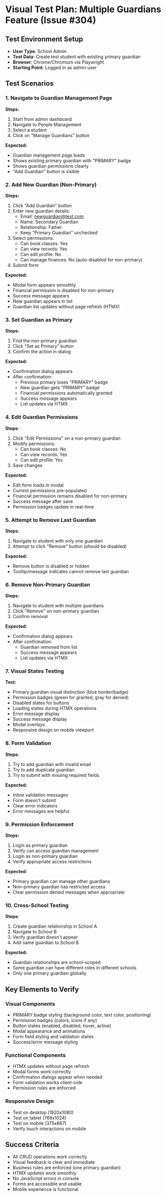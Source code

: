 # Visual Test Plan: Multiple Guardians Feature (Issue #304)

## Test Environment Setup
- **User Type**: School Admin
- **Test Data**: Create test student with existing primary guardian
- **Browser**: Chrome/Chromium via Playwright
- **Starting Point**: Logged in as admin user

## Test Scenarios

### 1. Navigate to Guardian Management Page
**Steps:**
1. Start from admin dashboard
2. Navigate to People Management
3. Select a student
4. Click on "Manage Guardians" button

**Expected:**
- Guardian management page loads
- Shows existing primary guardian with "PRIMARY" badge
- Shows guardian permissions clearly
- "Add Guardian" button is visible

### 2. Add New Guardian (Non-Primary)
**Steps:**
1. Click "Add Guardian" button
2. Enter new guardian details:
   - Email: newguardian@test.com
   - Name: Secondary Guardian
   - Relationship: Father
   - Keep "Primary Guardian" unchecked
3. Select permissions:
   - Can book classes: Yes
   - Can view records: Yes
   - Can edit profile: No
   - Can manage finances: No (auto-disabled for non-primary)
4. Submit form

**Expected:**
- Modal form appears smoothly
- Financial permission is disabled for non-primary
- Success message appears
- New guardian appears in list
- Guardian list updates without page refresh (HTMX)

### 3. Set Guardian as Primary
**Steps:**
1. Find the non-primary guardian
2. Click "Set as Primary" button
3. Confirm the action in dialog

**Expected:**
- Confirmation dialog appears
- After confirmation:
  - Previous primary loses "PRIMARY" badge
  - New guardian gets "PRIMARY" badge
  - Financial permissions automatically granted
  - Success message appears
  - List updates via HTMX

### 4. Edit Guardian Permissions
**Steps:**
1. Click "Edit Permissions" on a non-primary guardian
2. Modify permissions:
   - Can book classes: No
   - Can view records: Yes
   - Can edit profile: Yes
3. Save changes

**Expected:**
- Edit form loads in modal
- Current permissions pre-populated
- Financial permission remains disabled for non-primary
- Success message after save
- Permission badges update in real-time

### 5. Attempt to Remove Last Guardian
**Steps:**
1. Navigate to student with only one guardian
2. Attempt to click "Remove" button (should be disabled)

**Expected:**
- Remove button is disabled or hidden
- Tooltip/message indicates cannot remove last guardian

### 6. Remove Non-Primary Guardian
**Steps:**
1. Navigate to student with multiple guardians
2. Click "Remove" on non-primary guardian
3. Confirm removal

**Expected:**
- Confirmation dialog appears
- After confirmation:
  - Guardian removed from list
  - Success message appears
  - List updates via HTMX

### 7. Visual States Testing
**Test:**
- Primary guardian visual distinction (blue border/badge)
- Permission badges (green for granted, gray for denied)
- Disabled states for buttons
- Loading states during HTMX operations
- Error message display
- Success message display
- Modal overlays
- Responsive design on mobile viewport

### 8. Form Validation
**Steps:**
1. Try to add guardian with invalid email
2. Try to add duplicate guardian
3. Try to submit with missing required fields

**Expected:**
- Inline validation messages
- Form doesn't submit
- Clear error indicators
- Error messages are helpful

### 9. Permission Enforcement
**Steps:**
1. Login as primary guardian
2. Verify can access guardian management
3. Login as non-primary guardian
4. Verify appropriate access restrictions

**Expected:**
- Primary guardian can manage other guardians
- Non-primary guardian has restricted access
- Clear permission denied messages when appropriate

### 10. Cross-School Testing
**Steps:**
1. Create guardian relationship in School A
2. Navigate to School B
3. Verify guardian doesn't appear
4. Add same guardian to School B

**Expected:**
- Guardian relationships are school-scoped
- Same guardian can have different roles in different schools
- Only one primary guardian globally

## Key Elements to Verify

### Visual Components
- PRIMARY badge styling (background color, text color, positioning)
- Permission badges (colors, icons if any)
- Button states (enabled, disabled, hover, active)
- Modal appearance and animations
- Form field styling and validation states
- Success/error message styling

### Functional Components
- HTMX updates without page refresh
- Modal forms work correctly
- Confirmation dialogs appear when needed
- Form validation works client-side
- Permission rules are enforced

### Responsive Design
- Test on desktop (1920x1080)
- Test on tablet (768x1024)
- Test on mobile (375x667)
- Verify touch interactions on mobile

## Success Criteria
- All CRUD operations work correctly
- Visual feedback is clear and immediate
- Business rules are enforced (one primary guardian)
- HTMX updates work smoothly
- No JavaScript errors in console
- Forms are accessible and usable
- Mobile experience is functional
